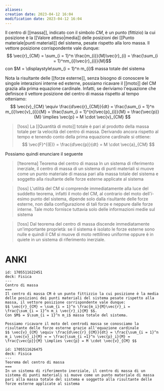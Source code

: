 ```yaml
---
aliases: 
creation date: 2023-04-12 16:04
modification date: 2023-04-12 16:04
---
```


Il centro di [[massa]], indicato con il simbolo $CM$, è un punto (fittizio) la cui posizione è la [[Valore atteso|media]] delle posizioni dei [[Punto materiale|punti materiali]] del sistema, pesate rispetto alla loro massa.
Il vettore posizione corrispondente vale dunque:
$$ \vec{r}_{CM} = \sum_{i = 1}^n  \frac{m_{i}}{M}\vec{r}_{i} = \frac{\sum_{i = 1}^nm_{i}\vec{r}_{i}}{M}$$
con $M = \displaystyle\sum_{i = 1}^n m_{i}$ massa totale del sistema


Nota la risultante delle [[forze esterne]], senza bisogno di conoscere le singole interazioni interne ed esterne, possiamo ricavare il [[moto]] del CM grazia alla prima equazione cardinale. Infatti, se deriviamo l'equazione che definisce il vettore posizione del centro di massa rispetto al tempo otteniamo:
$$ \vec{v}_{CM} \equiv \frac{d\vec{r}_{CM}}{dt} = \frac{\sum_{i = 1}^n m_{i}\vec{v}_{i}}{M} = \frac{\sum_{i = 1}^{n}\vec{p}_{i}}{M} = \frac{\vec{p}}{M} \implies \vec{p} = M \cdot \vec{v}_{CM}  $$

>[!oss]
>La [[Quantità di moto]] totale è pari al prodotto della massa totale per la velocità del centro di massa.
>Derivando ancora rispetto al tempo e tenendo conto della prima equazione cardinale si ottiene:
> $$ \vec{F}^{(E)} = \frac{d\vec{p}}{dt} = M \cdot \vec{a}_{CM}  $$

Possiamo quindi enunciare il seguente

>[!teorema] Teorema del centro di massa
>In un sistema di riferimento inerziale, il centro di massa di un sistema di punti materiali si muove come un punto materiale di massa pari alla massa totale del sistema e soggetto alla risultante delle forze esterne applicate al sistema

>[!oss]
>L'utilità del CM si comprende immediatamente alla luce del suddetto teorema, infatti il moto del CM, al contrario del moto dell'$i$-esimo punto del sistema, dipende solo dalla risultante delle forze esterne, non dalla configurazione di tali forze e neppure dalle forze interne.
>Tale moto fornisce tuttavia solo delle informazioni medie sul sistema

>[!oss]
>Dal teorema del centro di massa discende immediatamente un'importante proprietà: se il sistema è isolato le forze esterne sono nulle e quindi il CM si muove di moto rettilineo uniforme oppure è in quiete in un sistema di riferimento inerziale.

# ANKI

```anki
id: 1705511622451
deck: Fisica
---
Centro di massa
===
Il centro di massa CM è un punto fittizzio la cui posizione è la media delle posizioni dei punti materiali del sistema pesate rispetto alla massa, il vettore posizione corrispondente vale dunque:
$$ \vec{r}_{CM} = \sum_{i = 1}^n \frac{m_i}{M}\vec{r}_i = \frac{\sum_{i = 1}^n m_i \vec{r}_i}{M} $$.
Con $M$ = $\sum_{i = 1}^n m_i$ massa totale del sistema.

Possiamo ricavare il moto del centrodi massa se conosciamo la risultante delle forze esterne grazie all'equazione cardinale
$$ \vec{v}_{CM} \equiv \frac{d\vec{r}_{CM}}{dt} = \frac{\sum_{i = 1}^n m_i \vec{v}_i}{M} = = \frac{\sum_{i =1}^n \vec{p}_i}{M} = \frac{\vec{p}}{M} \implies \vec{p} = M \cdot \vec{v}_{CM} $$
```


```anki
id: 1705511626475
deck: Fisica
---
Teorema del centro di massa
===
In un sistema di riferimento inerziale, il centro di massa di un sistema di punti materiali si muove come un punto materiale di massa pari alla massa totale del sistema e soggetto alla risultante delle forze esterne applicate al sistema
```
